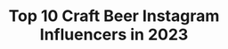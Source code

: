 ---
title: Top 10 Craft Beer Instagram Influencers in 2023
description: >-
  Find top craft beer Instagram influencers in 2023. Most popular hashtags: #craftbeer #craftbeergirl #drinkcraft #craftbeerlife.
platform: Instagram
hits: 604
text_top: Identify the best Instagram profiles on inBeat.
text_bottom: Our platform aggregates 604 Instagram influencers like this for you to connect with.
profiles:
  - username: "kara_bo_beer_a"
    fullname: >-
      
    bio: >-
      wιғey & мoм Canadian sweetheart 🍻Craft beer sipping 💉Tattoos 😻Professional cat snuggler
    location: "Canada"
    followers: 37824
    engagement: 471
    commentsToLikes: 0.107454
    id: ck0u0o9emubo50i19pnxj8t1p
    verified: false
    hashtags: "#ladiesthatlovethecraft, #beergeek, #craftbeergirl, #bccraftbeer"
  - username: "sheknowsbeer"
    fullname: >-
      I’m Ava.
    bio: >-
      🌲 Portland, Oregon 🍺 20 yr craft beer love 🧢 Founder @skbbrand 💙 Board @withloveoregon
    location: "United States"
    followers: 9496
    engagement: 672
    commentsToLikes: 0.083870
    id: ck5zq28wjtsqh0i14kkc1k5zm
    verified: false
    hashtags: "#craftbeerphoto, #sheknowsbeer, #craftbeerlove, #craftbeersnob"
  - username: "pumpedtopour"
    fullname: >-
      Jen *Official Page*
    bio: >-
      Crushing Hearts, Beers and Weights 💔🍺🏋️‍♀️ Craftbeer AF 🔥🍻💯 Owner of @beerthirtyapparel 👕👚 Owner of @sandcreekpub 👊🍻
    location: "United States"
    followers: 42988
    engagement: 642
    commentsToLikes: 0.034848
    id: ck5cbomjlfve60i11vms71cw3
    verified: false
    hashtags: "#craftbeer, #craftbeerlover, #craftbeerlife, #beerthirty"
  - username: "hoppy_face"
    fullname: >-
      Hoppy Face
    bio: >-
      🙋🏼‍♀️Katie 🎨Makeup looks inspired by beer labels 🍺Craft Beer 💄Makeup 🍁New Hampshire 📩Collabs DM\Email 💌hoppy.face923@gmail.com
    location: "United States"
    followers: 5766
    engagement: 1891
    commentsToLikes: 0.053193
    id: ck0w5kccv42f70i19yjzjwpo0
    verified: false
    hashtags: "#craftbeerbabe, #craftnotcrap, #ma, #newhampshire"
  - username: "theartofbeers"
    fullname: >-
      𝙰𝚖𝚊𝚗𝚍𝚊 | 𝙱𝚎𝚎𝚛 • 𝙵𝚘𝚘𝚍 • 𝚃𝚑𝚒𝚗𝚐𝚜
    bio: >-
      🌵Made in Texas🌵 🍺Craft Beer Connoiseur🍺 🍻Untappd - theartofbeers1🍻
    location: "United States"
    followers: 19424
    engagement: 822
    commentsToLikes: 0.025999
    id: ck9wex15xm89o0j78t57pg506
    verified: false
    hashtags: "#socialdistancing, #distillery, #cooking, #drinkcraftbeer"
  - username: "a.girl.rates.beer"
    fullname: >-
      Beck | Wisconsin Beer & Travel
    bio: >-
      Wisconsin blogger and creator #chicago #michigan #wisconsin beers are my specialty Craft Beer 🍻| Cicerone® CBS | Travel ✈️ 📍Madison, WI
    location: "United States"
    followers: 29155
    engagement: 450
    commentsToLikes: 0.033995
    id: ck0vuvhgemckw0i191mmefl9k
    verified: false
    hashtags: "#ichacontest, #newhollandween"
  - username: "that_first_sip"
    fullname: >-
      ＣＲＡＦＴ ＢＥＥＲ & ＴＲＡＶＥL
    bio: >-
      📍รiρρiиg мy wαy тσ α ciтy иєαя yσυ Your Guide to LivingYour Best Craft Beer Life @roadtobrews for more travel adventures! ⓒⓗⓔⓔⓡⓢ🍻
    location: "United States"
    followers: 19992
    engagement: 799
    commentsToLikes: 0.041133
    id: ck14lnt76vldm0i196t9lm2ig
    verified: false
    hashtags: "#beer, #lotd, #ootd, #craftbeer"
  - username: "juliasferato"
    fullname: >-
      Craft Beer Blog 🍺 Крафт пиво 🔞
    bio: >-
      🇷🇺Обзоры крафтового пива, пивоварен, заведений🍻 🇬🇧Craft beer reviews, breweries, pubs🍻 📍Moscow, RUS ↪ juliasferato@ya.ru ❎ Контент для взрослых
    location: "Russia"
    followers: 37881
    engagement: 342
    commentsToLikes: 0.023090
    id: ckap9b3v7rx7v0i78vbd5o887
    verified: false
    hashtags: "#russiancraftbeer, #beergeek, #craftbeergirl, #beerpics"
  - username: "bigwrldsmallgrl"
    fullname: >-
      Caitlin🍺Big World Small Girl
    bio: >-
      ~ atx transplant ~ a travel blog disguised behind photos of craft beer ~ host of 512 Brewed podcast 👇 here to help you plan your next beercation
    location: "United States"
    followers: 19119
    engagement: 310
    commentsToLikes: 0.047469
    id: ck14itdiyh2qy0i19vl1b6qa2
    verified: false
    hashtags: "#keepaustinweird, #atxlifestyle, #beerstagram, #beerlover"
  - username: "imabeer_ky"
    fullname: >-
      Kyla ~ Inspired By Beer
    bio: >-
      🏖 San Diego Living ❤️ Craft Beer Lover 🍻 👣 Follow all my adventures @_ky_on_life 🍻 Tavour Code: KYLA 21+ to follow
    location: "United States"
    followers: 15505
    engagement: 1015
    commentsToLikes: 0.033240
    id: ck139numdm8t30i1927xnvtcg
    verified: false
    hashtags: "#beer, #beerselfie, #craftbeer, #beerky"
---